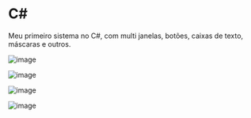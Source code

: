 # C#

Meu primeiro sistema no C#, com multi janelas, botões, caixas de texto, máscaras e outros.

![image](https://user-images.githubusercontent.com/110628541/206883243-562459e3-001e-46aa-bfde-dae21bfc1c3b.png)

![image](https://user-images.githubusercontent.com/110628541/206883321-372eb868-9b87-487d-99f6-10fd2c88755e.png)

![image](https://user-images.githubusercontent.com/110628541/206883267-b87127ec-1ca2-499d-9c79-bf077ef4fba9.png)

![image](https://user-images.githubusercontent.com/110628541/206883287-4fb3734d-cc70-44c5-acbc-c06a97a5acc2.png)
